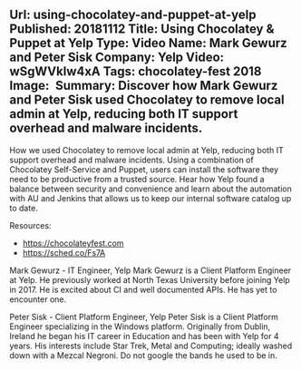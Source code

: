 Url: using-chocolatey-and-puppet-at-yelp
Published: 20181112
Title: Using Chocolatey & Puppet at Yelp
Type: Video
Name: Mark Gewurz and Peter Sisk
Company: Yelp
Video: wSgWVklw4xA
Tags: chocolatey-fest 2018
Image: <img class="lazy" src="data:image/gif;base64,R0lGODlhAQABAIAAAAAAAP///yH5BAEAAAAALAAAAAABAAEAAAIBRAA7" data-src="/content/images/videos/03-14.jpg" alt="Using Chocolatey & Puppet at Yelp" title="Using Chocolatey & Puppet at Yelp" />
Summary: Discover how Mark Gewurz and Peter Sisk used Chocolatey to remove local admin at Yelp, reducing both IT support overhead and malware incidents.
---
How we used Chocolatey to remove local admin at Yelp, reducing both IT support overhead and malware incidents. Using a combination of Chocolatey Self-Service and Puppet, users can install the software they need to be productive from a trusted source. Hear how Yelp found a balance between security and convenience and learn about the automation with AU and Jenkins that allows us to keep our internal software catalog up to date.

Resources:
* https://chocolateyfest.com
* https://sched.co/Fs7A

Mark Gewurz - IT Engineer, Yelp
Mark Gewurz is a Client Platform Engineer at Yelp. He previously worked at North Texas University before joining Yelp in 2017. He is excited about CI and well documented APIs. He has yet to encounter one.

Peter Sisk - Client Platform Engineer, Yelp
Peter Sisk is a Client Platform Engineer specializing in the Windows platform. Originally from Dublin, Ireland he began his IT career in Education and has been with Yelp for 4 years. His interests include Star Trek, Metal and Computing; ideally washed down with a Mezcal Negroni. Do not google the bands he used to be in.